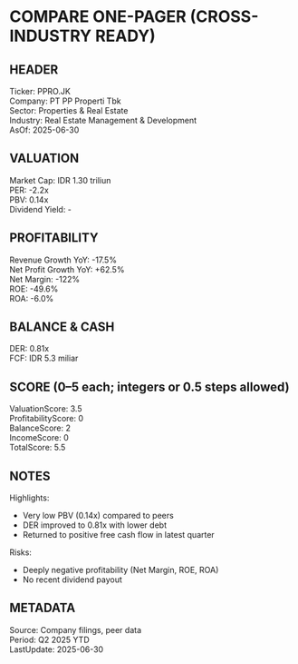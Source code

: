 # COMPARE ONE-PAGER (CROSS-INDUSTRY READY)

## HEADER
Ticker: PPRO.JK  
Company: PT PP Properti Tbk  
Sector: Properties & Real Estate  
Industry: Real Estate Management & Development  
AsOf: 2025-06-30

## VALUATION
Market Cap: IDR 1.30 triliun  
PER: -2.2x  
PBV: 0.14x  
Dividend Yield: -

## PROFITABILITY
Revenue Growth YoY: -17.5%  
Net Profit Growth YoY: +62.5%  
Net Margin: -122%  
ROE: -49.6%  
ROA: -6.0%

## BALANCE & CASH
DER: 0.81x  
FCF: IDR 5.3 miliar

## SCORE (0–5 each; integers or 0.5 steps allowed)
ValuationScore: 3.5  
ProfitabilityScore: 0  
BalanceScore: 2  
IncomeScore: 0  
TotalScore: 5.5

## NOTES
Highlights:
- Very low PBV (0.14x) compared to peers
- DER improved to 0.81x with lower debt
- Returned to positive free cash flow in latest quarter

Risks:
- Deeply negative profitability (Net Margin, ROE, ROA)
- No recent dividend payout

## METADATA
Source: Company filings, peer data  
Period: Q2 2025 YTD  
LastUpdate: 2025-06-30